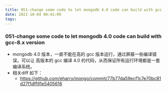 ```yaml
---
title: 051-change some code to let mongodb 4.0 code can build with gcc-8.x version
date: 2021-10-04 00:41:09
tags:
---
```


### 051-change some code to let mongodb 4.0 code can build with gcc-8.x version

* mongodb 4.0 版本，一直不能在高的 gcc 版本运行，通过屏蔽一些编译错误，可以让 高版本的 gcc 编译 4.0 的代码，从而保证所有运行环境都是一套编译系统。
* 相关diff 如下：
  * https://github.com/eharry/mongo/commit/77b77da59ecf1c7e70bc81d27f1dff91e5405616

